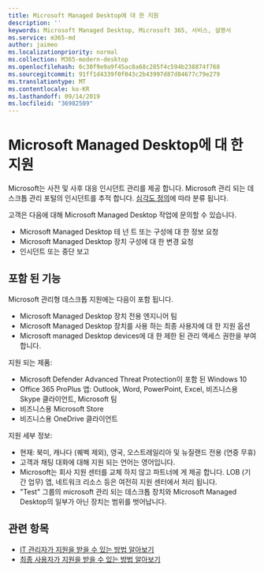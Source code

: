 ```yaml
---
title: Microsoft Managed Desktop에 대 한 지원
description: ''
keywords: Microsoft Managed Desktop, Microsoft 365, 서비스, 설명서
ms.service: m365-md
author: jaimeo
ms.localizationpriority: normal
ms.collection: M365-modern-desktop
ms.openlocfilehash: 6c30f9e9a9f45ac8a68c285f4c594b238874f768
ms.sourcegitcommit: 91ff1d4339f0f043c2b43997d87d84677c79e279
ms.translationtype: MT
ms.contentlocale: ko-KR
ms.lasthandoff: 09/14/2019
ms.locfileid: "36982509"
---
```

# <a name="support-for-microsoft-managed-desktop"></a>Microsoft Managed Desktop에 대 한 지원

Microsoft는 사전 및 사후 대응 인시던트 관리를 제공 합니다. Microsoft 관리 되는 데스크톱 관리 포털의 인시던트를 추적 합니다. [심각도 정의](../working-with-managed-desktop/admin-support.md#sev)에 따라 분류 됩니다.

고객은 다음에 대해 Microsoft Managed Desktop 작업에 문의할 수 있습니다.
- Microsoft Managed Desktop 테 넌 트 또는 구성에 대 한 정보 요청
- Microsoft Managed Desktop 장치 구성에 대 한 변경 요청
- 인시던트 또는 중단 보고

## <a name="whats-included"></a>포함 된 기능

Microsoft 관리형 데스크톱 지원에는 다음이 포함 됩니다.

- Microsoft Managed Desktop 장치 전용 엔지니어 팀
- Microsoft Managed Desktop 장치를 사용 하는 최종 사용자에 대 한 지원 옵션
- Microsoft managed Desktop devices에 대 한 제한 된 관리 액세스 권한을 부여 합니다. 

지원 되는 제품:

- Microsoft Defender Advanced Threat Protection이 포함 된 Windows 10 
- Office 365 ProPlus 앱: Outlook, Word, PowerPoint, Excel, 비즈니스용 Skype 클라이언트, Microsoft 팀 
- 비즈니스용 Microsoft Store 
- 비즈니스용 OneDrive 클라이언트 

지원 세부 정보:

- 현재: 북미, 캐나다 (퀘벡 제외), 영국, 오스트레일리아 및 뉴질랜드 전용 (연중 무휴) 
- 고객과 채팅 대화에 대해 지원 되는 언어는 영어입니다. 
- Microsoft는 회사 지원 센터를 교체 하지 않고 파트너에 게 제공 합니다. LOB (기간 업무) 앱, 네트워크 리소스 등은 여전히 지원 센터에서 처리 됩니다. 
- "Test" 그룹의 microsoft 관리 되는 데스크톱 장치와 Microsoft Managed Desktop의 일부가 아닌 장치는 범위를 벗어납니다. 


## <a name="related-topics"></a>관련 항목

- [IT 관리자가 지원을 받을 수 있는 방법 알아보기](../working-with-managed-desktop/admin-support.md)
- [최종 사용자가 지원을 받을 수 있는 방법 알아보기](../working-with-managed-desktop/end-user-support.md)
